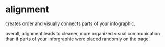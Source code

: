 # alignment

creates order and visually connects parts of your infographic.

overall, alignment leads to cleaner, more organized visual communication than if parts of your inforgraphic were placed randomly  on the page.
